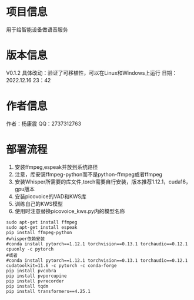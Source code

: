 # 项目信息
用于给智能设备做语音服务
# 版本信息
V0.1.2
具体改动：验证了可移植性，可以在Linux和Windows上运行
日期：2022.12.16 23：42

# 作者信息
作者：杨康震
QQ：2737312763
# 部署流程
1. 安装ffmpeg,espeak并放到系统路径
2. 注意，库安装ffmpeg-python而不是python-ffmpeg或者ffmpeg
3. 安装Whisper所需要的库文件,torch需要自行安装，版本推荐1.12.1，cuda16，gpu版本 
4. 安装picovoice的VAD和KWS库
5. 训练自己的KWS模型
6. 使用时注意替换picovoice_kws.py内的模型名称

~~~
sudo apt-get install ffmpeg
sudo apt-get install espeak
pip install ffmpeg-python
#whisper依赖安装
#conda install pytorch==1.12.1 torchvision==0.13.1 torchaudio==0.12.1 cpuonly -c pytorch
#或者
#conda install pytorch==1.12.1 torchvision==0.13.1 torchaudio==0.12.1 cudatoolkit=11.6 -c pytorch -c conda-forge
pip install pvcobra
pip install pvporcupine
pip install pvrecorder
pip install tqdm
pip install transformers==4.25.1


